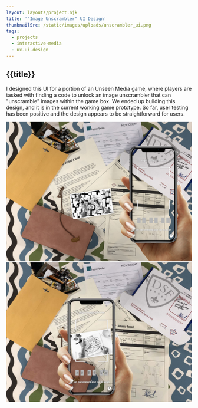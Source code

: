 ```yaml
---
layout: layouts/project.njk
title: '"Image Unscrambler" UI Design'
thumbnailSrc: /static/images/uploads/unscrambler_ui.png
tags:
  - projects
  - interactive-media
  - ux-ui-design
---
```

## {{title}}

I designed this UI for a portion of an Unseen Media game, where players are tasked with finding a code to unlock an image unscrambler that can "unscramble" images within the game box. We ended up building this design, and it is in the current working game prototype. So far, user testing has been positive and the design appears to be straightforward for users.

<div class="frame">
<img src="/static/images/uploads/full_scrambled_reduced.png" class="object-fit:contain"></img>
</div>

<div class="frame">
<img src="/static/images/uploads/full_unscrambled_reduced.jpg" class="object-fit:contain"></img>
</div>
